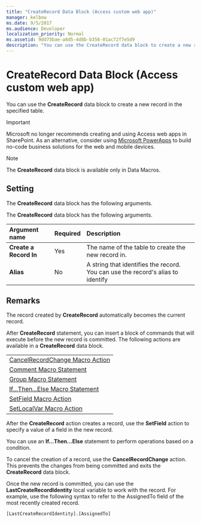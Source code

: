 ```yaml
---
title: "CreateRecord Data Block (Access custom web app)" 
manager: kelbow
ms.date: 9/5/2017
ms.audience: Developer 
localization_priority: Normal
ms.assetid: 9dd73bae-a8d5-4d8b-b356-01ac72f7e5d9
description: "You can use the CreateRecord data block to create a new record in the specified table."
---
```


# CreateRecord Data Block (Access custom web app)

You can use the **CreateRecord** data block to create a new record in the specified table. 
  
> [!IMPORTANT]
> Microsoft no longer recommends creating and using Access web apps in SharePoint. As an alternative, consider using [Microsoft PowerApps](https://powerapps.microsoft.com/en-us/) to build no-code business solutions for the web and mobile devices. 
  
> [!NOTE]
> The **CreateRecord** data block is available only in Data Macros. 
  
## Setting

The **CreateRecord** data block has the following arguments. 
  
The **CreateRecord** data block has the following arguments. 
  
|**Argument name**|**Required**|**Description**|
|:-----|:-----|:-----|
|**Create a Record In** <br/> |Yes  <br/> |The name of the table to create the new record in.  <br/> |
|**Alias** <br/> |No  <br/> |A string that identifies the record. You can use the record's alias to identify  <br/> |
   
## Remarks

The record created by **CreateRecord** automatically becomes the current record. 
  
After **CreateRecord** statement, you can insert a block of commands that will execute before the new record is committed. The following actions are available in a **CreateRecord** data block. 
  
||
|:-----|
|[CancelRecordChange Macro Action](cancelrecordchange-macro-action-access-custom-web-app.md) <br/> |
|[Comment Macro Statement](comment-macro-block-access-custom-web-app.md) <br/> |
|[Group Macro Statement](group-macro-block-access-custom-web-app.md) <br/> |
|[If...Then...Else Macro Statement](ifthenelse-macro-block-access-custom-web-app.md) <br/> |
|[SetField Macro Action](setfield-macro-action-access-custom-web-app.md) <br/> |
|[SetLocalVar Macro Action](setlocalvar-macro-action-access-custom-web-app.md) <br/> |
   
After the **CreateRecord** action creates a record, use the **SetField** action to specify a value of a field in the new record. 
  
You can use an **If...Then...Else** statement to perform operations based on a condition. 
  
To cancel the creation of a record, use the **CancelRecordChange** action. This prevents the changes from being committed and exits the **CreateRecord** data block. 
  
Once the new record is committed, you can use the **LastCreateRecordIdentity** local variable to work with the record. For example, use the following syntax to refer to the AssignedTo field of the most recently created record. 
  
`[LastCreateRecordIdentity].[AssignedTo]`


